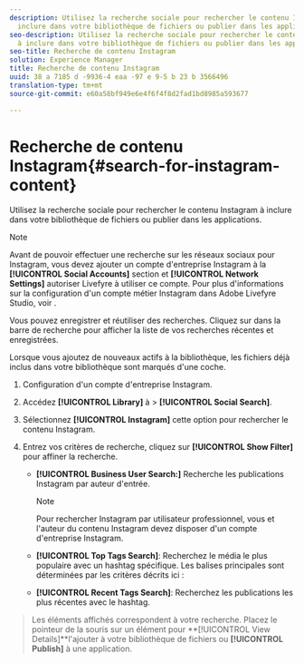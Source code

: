 ```yaml
---
description: Utilisez la recherche sociale pour rechercher le contenu Instagram à
  inclure dans votre bibliothèque de fichiers ou publier dans les applications.
seo-description: Utilisez la recherche sociale pour rechercher le contenu Instagram
  à inclure dans votre bibliothèque de fichiers ou publier dans les applications.
seo-title: Recherche de contenu Instagram
solution: Experience Manager
title: Recherche de contenu Instagram
uuid: 38 a 7185 d -9936-4 eaa -97 e 9-5 b 23 b 3566496
translation-type: tm+mt
source-git-commit: e60a58bf949e6e4f6f4f8d2fad1bd8985a593677

---
```



# Recherche de contenu Instagram{#search-for-instagram-content}

Utilisez la recherche sociale pour rechercher le contenu Instagram à inclure dans votre bibliothèque de fichiers ou publier dans les applications.

>[!NOTE]
>
>Avant de pouvoir effectuer une recherche sur les réseaux sociaux pour Instagram, vous devez ajouter un compte d'entreprise Instagram à la **[!UICONTROL Social Accounts]** section et **[!UICONTROL Network Settings]** autoriser Livefyre à utiliser ce compte. Pour plus d'informations sur la configuration d'un compte métier Instagram dans Adobe Livefyre Studio, voir [](../c-users-creating-accounts-with-studio-access/t-configure-social-accout-instagram/c-about-instagram-accounts.md#c_about_instagram_accounts).

Vous pouvez enregistrer et réutiliser des recherches. Cliquez sur dans la barre de recherche pour afficher la liste de vos recherches récentes et enregistrées.

Lorsque vous ajoutez de nouveaux actifs à la bibliothèque, les fichiers déjà inclus dans votre bibliothèque sont marqués d'une coche.

1. Configuration d'un compte d'entreprise Instagram.
1. Accédez **[!UICONTROL Library]** à > **[!UICONTROL Social Search]**.
1. Sélectionnez **[!UICONTROL Instagram]** cette option pour rechercher le contenu Instagram.
1. Entrez vos critères de recherche, cliquez sur **[!UICONTROL Show Filter]** pour affiner la recherche.

   * **[!UICONTROL Business User Search:]** Recherche les publications Instagram par auteur d'entrée.

      >[!NOTE]
      >
      >Pour rechercher Instagram par utilisateur professionnel, vous et l'auteur du contenu Instagram devez disposer d'un compte d'entreprise Instagram.

   * **[!UICONTROL Top Tags Search]**: Recherchez le média le plus populaire avec un hashtag spécifique. Les balises principales sont déterminées par les critères décrits ici : [](https://developers.facebook.com/docs/instagram-api/reference/hashtag/top-media)

   * **[!UICONTROL Recent Tags Search]**: Recherchez les publications les plus récentes avec le hashtag.

>Les éléments affichés correspondent à votre recherche. Placez le pointeur de la souris sur un élément pour **[!UICONTROL View Details]**l'ajouter à votre bibliothèque de fichiers ou **[!UICONTROL Publish]** à une application.

